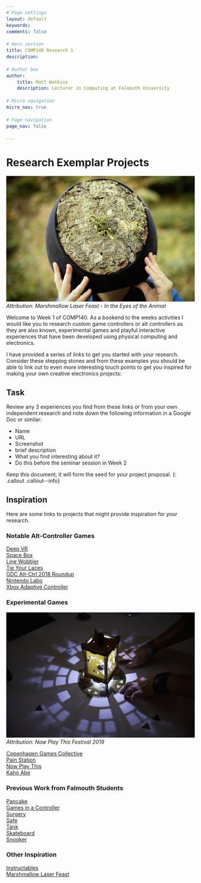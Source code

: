 ```yaml
---
# Page settings
layout: default
keywords:
comments: false

# Hero section
title: COMP140 Research 1
description: 

# Author box
author:
    title: Matt Watkins
    description: Lecturer in Computing at Falmouth University

# Micro navigation
micro_nav: true

# Page navigation
page_nav: false
    
---
```


# Research Exemplar Projects

![Marshmallow Laser Feast](images/marshmallow.png)
*Attribution: Marshmallow Laser Feast  - In the Eyes of the Animal*

Welcome to Week 1 of COMP140. As a bookend to the weeks activities I would like you to research custom game controllers or alt controllers as they are also known, experimental games and playful interactive experiences that have been developed using physical computing and electronics. 

I have provided a series of links to get you started with your research. Consider these stepping stones and from these examples you should be able to link out to even more interesting touch points to get you inspired for making your own creative electronics projects:

## Task

Review any 3 experiences you find from these links or from your own independent research and note down the following information in a Google Doc or similar: 

- Name
- URL
- Screenshot
- brief description
- What you find interesting about it?
- Do this before the seminar session in Week 2

Keep this document, it will form the seed for your project proposal.
{: .callout .callout--info}  

## Inspiration

Here are some links to projects that might provide inspiration for your research. 

### Notable Alt-Controller Games 

[Deep VR](https://www.polygon.com/2015/3/2/8133675/deep-vr-meditation)  
[Space Box](https://www.gamasutra.com/view/news/290700/ALTCTRLGDC_Showcase_Spacebox.php)  
[Line Wobbler](http://wobblylabs.com/projects/wobble)  
[Tie Your Laces](https://twitter.com/wethrowswitches/status/1181557419199094784)  
[GDC Alt-Ctrl 2018 Roundup](https://www.gamasutra.com/altctrlgdc2018)  
[Nintendo Labo](https://www.nintendo.co.uk/Nintendo-Labo/NintendoLabo-1328637.html)   
[Xbox Adaptive Controller](https://www.microsoft.com/en-gb/p/xbox-adaptive-controller/8nsdbhz1n3d8)  

### Experimental Games

![Now Play This](images/nowplaythis2.jpg)
*Attribution: Now Play This Festival 2019*

[Copenhagen Games Collective](http://www.copenhagengamecollective.org/)  
[Pain Station](https://www.fursr.com/projects/painstation-2-5)  
[Now Play This](https://nowplaythis.net/history/)  
[Kaho Abe](https://kahoabe.net/portfolio/)  

### Previous Work from Falmouth Students

[Pancake](https://youtu.be/36qeLNNPf7M)  
[Games in a Controller](https://youtu.be/Oqrn3l64mBM)  
[Surgery](https://youtu.be/LiTpkKHJizA)  
[Safe](https://youtu.be/X4wB3AakSvA)  
[Tank](https://youtu.be/AL3LrcRskig)  
[Skateboard](https://youtu.be/Wj4EbOyUejE)  
[Snooker](https://youtu.be/4XFZ4PMoPTE)   

### Other Inspiration

[Instructables](https://www.instructables.com/howto/games/)  
[Marshmallow Laser Feast](https://www.marshmallowlaserfeast.com/)  

